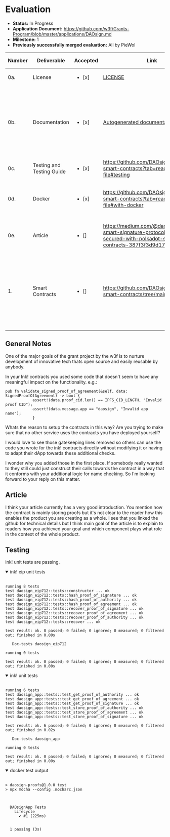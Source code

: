 # Evaluation


- **Status:** In Progress
- **Application Document:** https://github.com/w3f/Grants-Program/blob/master/applications/DAOsign.md
- **Milestone:** 1
- **Previously successfully merged evaluation:** All by PieWol



| Number | Deliverable               |  Accepted |Link                                                                                                                   | Evaluation Notes                                                      |
|--------|---------------------------| ----- |------------------------------------------------------------------------------------------------------------------------|---------------------------------------------------------------------------------------------------------------------------------------------------------|
| 0a.    | License                   | <ul><li>[x] </li></ul> |  [LICENSE](https://github.com/DAOsign/polkadot-smart-contracts/blob/main/LICENSE)                                                                                                                      | Apache 2.0                                                                                                                                              |
| 0b.    | Documentation             | <ul><li>[x] </li></ul> | [Autogenerated documentation](https://daosign.github.io/polkadot-smart-contracts/), [Readme](https://github.com/DAOsign/polkadot-smart-contracts?tab=readme-ov-file#overview)                                                                                                                    | Inline documentation of the code and a basic tutorial that explains how a user can use DAOsign Smart Contract developed in ink! for proof verification. |
| 0c.    | Testing and Testing Guide | <ul><li>[x] </li></ul> |         https://github.com/DAOsign/polkadot-smart-contracts?tab=readme-ov-file#testing   |   TODO             |
| 0d.    | Docker                    |  <ul><li>[x] </li></ul> | https://github.com/DAOsign/polkadot-smart-contracts?tab=readme-ov-file#with-docker |  Dockerfile(s) that can be used to test all the functionality delivered with this milestone.                                                             |
| 0e.    | Article                   | <ul><li>[] </li></ul> | https://medium.com/@daosign/daosign-smart-signature-protocol-is-now-secured-with-polkadot-smart-contracts-387f3f3d9d17 |   Article that explains what was done as part of the grant.                                                                                               |
| 1.     | Smart Contracts           |   <ul><li>[] </li></ul> | https://github.com/DAOsign/polkadot-smart-contracts/tree/main/contracts                                         |   DAOsign proofs stored on Polkadot Blockchain using Agreement Contract, EIP712/EIP2771 standard implementation on Ink!  // Check EIP issues |


## General Notes
One of the major goals of the grant project by the w3f is to nurture development of innovative tech thats open source and easily reusable by anybody. 

In your Ink! contracts you used some code that doesn't seem to have any meaningful impact on the functionality. 
e.g.:

```
pub fn validate_signed_proof_of_agreement(&self, data: SignedProofOfAgreement) -> bool {
            assert!(data.proof_cid.len() == IPFS_CID_LENGTH, "Invalid proof CID");
            assert!(data.message.app == "daosign", "Invalid app name");
            }
```

Whats the reason to setup the contracts in this way? Are you trying to make sure that no other service uses the contracts you have deployed yourself? 

I would love to see those gatekeeping lines removed so others can use the code you wrote for the ink! contracts directly without modifying it or having to adapt their dApp towards these additional checks. 

I wonder why you added those in the first place. If somebody really wanted to they still could just construct their calls towards the contract in a way that it conforms with your additional logic for name checking. So I'm looking forward to your reply on this matter. 

## Article
I think your article currently has a very good introduction. You mention how the contract is mainly storing proofs but it's not clear to the reader how this enables the product you are creating as a whole. I see that you linked the github for technical details but I think main goal of the article is to explain to readers how you achieved your goal and which component plays what role in the context of the whole product. 

## Testing
ink! unit tests are passing.

<details open>
<summary>ink! eip unit tests</summary>
<br>

````````
running 8 tests
test daosign_eip712::tests::constructor ... ok
test daosign_eip712::tests::hash_proof_of_signature ... ok
test daosign_eip712::tests::hash_proof_of_authority ... ok
test daosign_eip712::tests::hash_proof_of_agreement ... ok
test daosign_eip712::tests::recover_proof_of_signature ... ok
test daosign_eip712::tests::recover_proof_of_agreement ... ok
test daosign_eip712::tests::recover_proof_of_authority ... ok
test daosign_eip712::tests::recover ... ok

test result: ok. 8 passed; 0 failed; 0 ignored; 0 measured; 0 filtered out; finished in 0.00s

   Doc-tests daosign_eip712

running 0 tests

test result: ok. 0 passed; 0 failed; 0 ignored; 0 measured; 0 filtered out; finished in 0.00s
````````
</details>

<details open>
<summary>ink! unit tests</summary>
<br>

```
running 6 tests
test daosign_app::tests::test_get_proof_of_authority ... ok
test daosign_app::tests::test_get_proof_of_agreement ... ok
test daosign_app::tests::test_get_proof_of_signature ... ok
test daosign_app::tests::test_store_proof_of_authority ... ok
test daosign_app::tests::test_store_proof_of_agreement ... ok
test daosign_app::tests::test_store_proof_of_signature ... ok

test result: ok. 6 passed; 0 failed; 0 ignored; 0 measured; 0 filtered out; finished in 0.02s

   Doc-tests daosign_app

running 0 tests

test result: ok. 0 passed; 0 failed; 0 ignored; 0 measured; 0 filtered out; finished in 0.00s
```
</details>


<details open>
<summary>docker test output </summary>
<br>

```
> daosign-proofs@1.0.0 test
> npx mocha --config .mocharc.json



  DAOsignApp Tests
    Lifecycle
      ✔ #1 (225ms)


  1 passing (3s)
```
</details>
